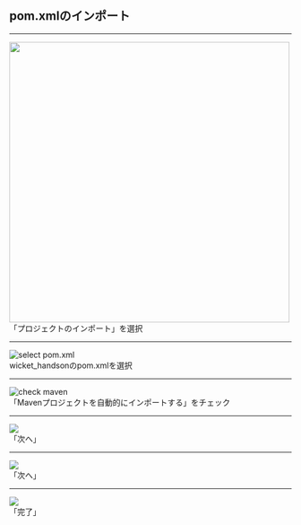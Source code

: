 ## pom.xmlのインポート

---

<img src="https://i.imgur.com/qnNS56D.png" width="500">
「プロジェクトのインポート」を選択

---

![select pom.xml](https://i.imgur.com/kTf0Kl5.png)<br>
wicket_handsonのpom.xmlを選択

---

![check maven](https://i.imgur.com/thTbP8A.png)<br>
「Mavenプロジェクトを自動的にインポートする」をチェック

---

![](https://i.imgur.com/jHCgKZo.png)<br>
「次へ」

---

![](https://i.imgur.com/oiqShRd.png)<br>
「次へ」

---

![](https://i.imgur.com/l2GLEF0.png)<br>
「完了」
